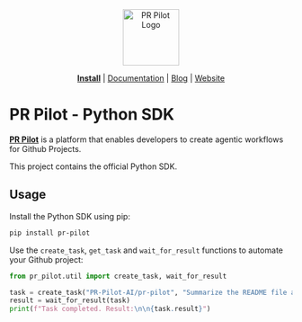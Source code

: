 <div align="center">
<img src="https://avatars.githubusercontent.com/ml/17635?s=140&v=" width="100" alt="PR Pilot Logo">
</div>

<p align="center">
  <a href="https://github.com/apps/pr-pilot-ai/installations/new"><b>Install</b></a> |
  <a href="https://docs.pr-pilot.ai">Documentation</a> | 
  <a href="https://www.pr-pilot.ai/blog">Blog</a> | 
  <a href="https://www.pr-pilot.ai">Website</a>
</p>

# PR Pilot - Python SDK

**[PR Pilot](https://github.com/PR-Pilot-AI/pr-pilot)** is a platform that enables developers to create agentic workflows for Github Projects.

This project contains the official Python SDK.

## Usage

Install the Python SDK using pip:

```bash
pip install pr-pilot
```

Use the `create_task`, `get_task` and `wait_for_result` functions to automate your Github project:

```python
from pr_pilot.util import create_task, wait_for_result

task = create_task("PR-Pilot-AI/pr-pilot", "Summarize the README file and create a Github issue with the result.")
result = wait_for_result(task)
print(f"Task completed. Result:\n\n{task.result}")
```

